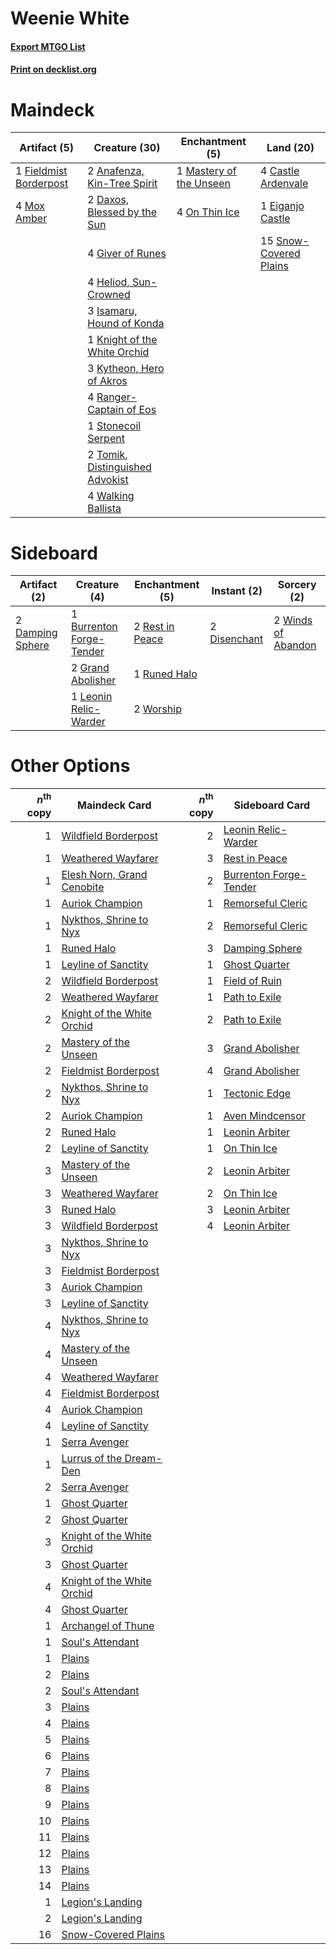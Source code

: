 # Weenie White

#### [Export MTGO List](../collection/Weenie%20White/Weenie%20White.txt)
#### [Print on decklist.org](http://decklist.org/?deckmain=2%09Anafenza,%20Kin-Tree%20Spirit%0A4%09Castle%20Ardenvale%0A2%09Daxos,%20Blessed%20by%20the%20Sun%0A1%09Eiganjo%20Castle%0A1%09Fieldmist%20Borderpost%0A4%09Giver%20of%20Runes%0A4%09Heliod,%20Sun-Crowned%0A3%09Isamaru,%20Hound%20of%20Konda%0A1%09Knight%20of%20the%20White%20Orchid%0A3%09Kytheon,%20Hero%20of%20Akros%0A1%09Mastery%20of%20the%20Unseen%0A4%09Mox%20Amber%0A4%09On%20Thin%20Ice%0A4%09Ranger-Captain%20of%20Eos%0A15%09Snow-Covered%20Plains%0A1%09Stonecoil%20Serpent%0A2%09Tomik,%20Distinguished%20Advokist%0A4%09Walking%20Ballista&deckside=1%09Burrenton%20Forge-Tender%0A2%09Damping%20Sphere%0A2%09Disenchant%0A2%09Grand%20Abolisher%0A1%09Leonin%20Relic-Warder%0A2%09Rest%20in%20Peace%0A1%09Runed%20Halo%0A2%09Winds%20of%20Abandon%0A2%09Worship)
# Maindeck

|                                          Artifact (5)                                           |                                              Creature (30)                                               |                                         Enchantment (5)                                          |                                            Land (20)                                            |
|-------------------------------------------------------------------------------------------------|----------------------------------------------------------------------------------------------------------|--------------------------------------------------------------------------------------------------|-------------------------------------------------------------------------------------------------|
|1 [Fieldmist Borderpost](http://gatherer.wizards.com/Pages/Card/Details.aspx?multiverseid=183005)|2 [Anafenza, Kin-Tree Spirit](http://gatherer.wizards.com/Pages/Card/Details.aspx?multiverseid=394490)    |1 [Mastery of the Unseen](http://gatherer.wizards.com/Pages/Card/Details.aspx?multiverseid=391878)|4 [Castle Ardenvale](http://gatherer.wizards.com/Pages/Card/Details.aspx?multiverseid=473200)    |
|4 [Mox Amber](http://gatherer.wizards.com/Pages/Card/Details.aspx?multiverseid=443112)           |2 [Daxos, Blessed by the Sun](http://gatherer.wizards.com/Pages/Card/Details.aspx?multiverseid=476260)    |4 [On Thin Ice](http://gatherer.wizards.com/Pages/Card/Details.aspx?multiverseid=463969)          |1 [Eiganjo Castle](http://gatherer.wizards.com/Pages/Card/Details.aspx?multiverseid=79205)       |
|                                                                                                 |4 [Giver of Runes](http://gatherer.wizards.com/Pages/Card/Details.aspx?multiverseid=463962)               |                                                                                                  |15 [Snow-Covered Plains](http://gatherer.wizards.com/Pages/Card/Details.aspx?multiverseid=121267)|
|                                                                                                 |4 [Heliod, Sun-Crowned](http://gatherer.wizards.com/Pages/Card/Details.aspx?multiverseid=476269)          |                                                                                                  |                                                                                                 |
|                                                                                                 |3 [Isamaru, Hound of Konda](http://gatherer.wizards.com/Pages/Card/Details.aspx?multiverseid=79217)       |                                                                                                  |                                                                                                 |
|                                                                                                 |1 [Knight of the White Orchid](http://gatherer.wizards.com/Pages/Card/Details.aspx?multiverseid=178094)   |                                                                                                  |                                                                                                 |
|                                                                                                 |3 [Kytheon, Hero of Akros](http://gatherer.wizards.com/Pages/Card/Details.aspx?multiverseid=398428)       |                                                                                                  |                                                                                                 |
|                                                                                                 |4 [Ranger-Captain of Eos](http://gatherer.wizards.com/Pages/Card/Details.aspx?multiverseid=463970)        |                                                                                                  |                                                                                                 |
|                                                                                                 |1 [Stonecoil Serpent](http://gatherer.wizards.com/Pages/Card/Details.aspx?multiverseid=473197)            |                                                                                                  |                                                                                                 |
|                                                                                                 |2 [Tomik, Distinguished Advokist](http://gatherer.wizards.com/Pages/Card/Details.aspx?multiverseid=460961)|                                                                                                  |                                                                                                 |
|                                                                                                 |4 [Walking Ballista](http://gatherer.wizards.com/Pages/Card/Details.aspx?multiverseid=423848)             |                                                                                                  |                                                                                                 |


# Sideboard

|                                       Artifact (2)                                        |                                           Creature (4)                                            |                                     Enchantment (5)                                      |                                    Instant (2)                                     |                                         Sorcery (2)                                         |
|-------------------------------------------------------------------------------------------|---------------------------------------------------------------------------------------------------|------------------------------------------------------------------------------------------|------------------------------------------------------------------------------------|---------------------------------------------------------------------------------------------|
|2 [Damping Sphere](http://gatherer.wizards.com/Pages/Card/Details.aspx?multiverseid=443101)|1 [Burrenton Forge-Tender](http://gatherer.wizards.com/Pages/Card/Details.aspx?multiverseid=438580)|2 [Rest in Peace](http://gatherer.wizards.com/Pages/Card/Details.aspx?multiverseid=442021)|2 [Disenchant](http://gatherer.wizards.com/Pages/Card/Details.aspx?multiverseid=847)|2 [Winds of Abandon](http://gatherer.wizards.com/Pages/Card/Details.aspx?multiverseid=463986)|
|                                                                                           |2 [Grand Abolisher](http://gatherer.wizards.com/Pages/Card/Details.aspx?multiverseid=389538)       |1 [Runed Halo](http://gatherer.wizards.com/Pages/Card/Details.aspx?multiverseid=154005)   |                                                                                    |                                                                                             |
|                                                                                           |1 [Leonin Relic-Warder](http://gatherer.wizards.com/Pages/Card/Details.aspx?multiverseid=432997)   |2 [Worship](http://gatherer.wizards.com/Pages/Card/Details.aspx?multiverseid=25553)       |                                                                                    |                                                                                             |


# Other Options

|*n*<sup>th</sup> copy|                                            Maindeck Card                                            |*n*<sup>th</sup> copy|                                         Sideboard Card                                          |
|--------------------:|-----------------------------------------------------------------------------------------------------|--------------------:|-------------------------------------------------------------------------------------------------|
|                    1|[Wildfield Borderpost](http://gatherer.wizards.com/Pages/Card/Details.aspx?multiverseid=179590)      |                    2|[Leonin Relic-Warder](http://gatherer.wizards.com/Pages/Card/Details.aspx?multiverseid=432997)   |
|                    1|[Weathered Wayfarer](http://gatherer.wizards.com/Pages/Card/Details.aspx?multiverseid=83311)         |                    3|[Rest in Peace](http://gatherer.wizards.com/Pages/Card/Details.aspx?multiverseid=442021)         |
|                    1|[Elesh Norn, Grand Cenobite](http://gatherer.wizards.com/Pages/Card/Details.aspx?multiverseid=438584)|                    2|[Burrenton Forge-Tender](http://gatherer.wizards.com/Pages/Card/Details.aspx?multiverseid=438580)|
|                    1|[Auriok Champion](http://gatherer.wizards.com/Pages/Card/Details.aspx?multiverseid=72921)            |                    1|[Remorseful Cleric](http://gatherer.wizards.com/Pages/Card/Details.aspx?multiverseid=447169)     |
|                    1|[Nykthos, Shrine to Nyx](http://gatherer.wizards.com/Pages/Card/Details.aspx?multiverseid=373713)    |                    2|[Remorseful Cleric](http://gatherer.wizards.com/Pages/Card/Details.aspx?multiverseid=447169)     |
|                    1|[Runed Halo](http://gatherer.wizards.com/Pages/Card/Details.aspx?multiverseid=154005)                |                    3|[Damping Sphere](http://gatherer.wizards.com/Pages/Card/Details.aspx?multiverseid=443101)        |
|                    1|[Leyline of Sanctity](http://gatherer.wizards.com/Pages/Card/Details.aspx?multiverseid=204993)       |                    1|[Ghost Quarter](http://gatherer.wizards.com/Pages/Card/Details.aspx?multiverseid=389534)         |
|                    2|[Wildfield Borderpost](http://gatherer.wizards.com/Pages/Card/Details.aspx?multiverseid=179590)      |                    1|[Field of Ruin](http://gatherer.wizards.com/Pages/Card/Details.aspx?multiverseid=435415)         |
|                    2|[Weathered Wayfarer](http://gatherer.wizards.com/Pages/Card/Details.aspx?multiverseid=83311)         |                    1|[Path to Exile](http://gatherer.wizards.com/Pages/Card/Details.aspx?multiverseid=220511)         |
|                    2|[Knight of the White Orchid](http://gatherer.wizards.com/Pages/Card/Details.aspx?multiverseid=178094)|                    2|[Path to Exile](http://gatherer.wizards.com/Pages/Card/Details.aspx?multiverseid=220511)         |
|                    2|[Mastery of the Unseen](http://gatherer.wizards.com/Pages/Card/Details.aspx?multiverseid=391878)     |                    3|[Grand Abolisher](http://gatherer.wizards.com/Pages/Card/Details.aspx?multiverseid=389538)       |
|                    2|[Fieldmist Borderpost](http://gatherer.wizards.com/Pages/Card/Details.aspx?multiverseid=183005)      |                    4|[Grand Abolisher](http://gatherer.wizards.com/Pages/Card/Details.aspx?multiverseid=389538)       |
|                    2|[Nykthos, Shrine to Nyx](http://gatherer.wizards.com/Pages/Card/Details.aspx?multiverseid=373713)    |                    1|[Tectonic Edge](http://gatherer.wizards.com/Pages/Card/Details.aspx?multiverseid=389711)         |
|                    2|[Auriok Champion](http://gatherer.wizards.com/Pages/Card/Details.aspx?multiverseid=72921)            |                    1|[Aven Mindcensor](http://gatherer.wizards.com/Pages/Card/Details.aspx?multiverseid=426707)       |
|                    2|[Runed Halo](http://gatherer.wizards.com/Pages/Card/Details.aspx?multiverseid=154005)                |                    1|[Leonin Arbiter](http://gatherer.wizards.com/Pages/Card/Details.aspx?multiverseid=432996)        |
|                    2|[Leyline of Sanctity](http://gatherer.wizards.com/Pages/Card/Details.aspx?multiverseid=204993)       |                    1|[On Thin Ice](http://gatherer.wizards.com/Pages/Card/Details.aspx?multiverseid=463969)           |
|                    3|[Mastery of the Unseen](http://gatherer.wizards.com/Pages/Card/Details.aspx?multiverseid=391878)     |                    2|[Leonin Arbiter](http://gatherer.wizards.com/Pages/Card/Details.aspx?multiverseid=432996)        |
|                    3|[Weathered Wayfarer](http://gatherer.wizards.com/Pages/Card/Details.aspx?multiverseid=83311)         |                    2|[On Thin Ice](http://gatherer.wizards.com/Pages/Card/Details.aspx?multiverseid=463969)           |
|                    3|[Runed Halo](http://gatherer.wizards.com/Pages/Card/Details.aspx?multiverseid=154005)                |                    3|[Leonin Arbiter](http://gatherer.wizards.com/Pages/Card/Details.aspx?multiverseid=432996)        |
|                    3|[Wildfield Borderpost](http://gatherer.wizards.com/Pages/Card/Details.aspx?multiverseid=179590)      |                    4|[Leonin Arbiter](http://gatherer.wizards.com/Pages/Card/Details.aspx?multiverseid=432996)        |
|                    3|[Nykthos, Shrine to Nyx](http://gatherer.wizards.com/Pages/Card/Details.aspx?multiverseid=373713)    |                     |                                                                                                 |
|                    3|[Fieldmist Borderpost](http://gatherer.wizards.com/Pages/Card/Details.aspx?multiverseid=183005)      |                     |                                                                                                 |
|                    3|[Auriok Champion](http://gatherer.wizards.com/Pages/Card/Details.aspx?multiverseid=72921)            |                     |                                                                                                 |
|                    3|[Leyline of Sanctity](http://gatherer.wizards.com/Pages/Card/Details.aspx?multiverseid=204993)       |                     |                                                                                                 |
|                    4|[Nykthos, Shrine to Nyx](http://gatherer.wizards.com/Pages/Card/Details.aspx?multiverseid=373713)    |                     |                                                                                                 |
|                    4|[Mastery of the Unseen](http://gatherer.wizards.com/Pages/Card/Details.aspx?multiverseid=391878)     |                     |                                                                                                 |
|                    4|[Weathered Wayfarer](http://gatherer.wizards.com/Pages/Card/Details.aspx?multiverseid=83311)         |                     |                                                                                                 |
|                    4|[Fieldmist Borderpost](http://gatherer.wizards.com/Pages/Card/Details.aspx?multiverseid=183005)      |                     |                                                                                                 |
|                    4|[Auriok Champion](http://gatherer.wizards.com/Pages/Card/Details.aspx?multiverseid=72921)            |                     |                                                                                                 |
|                    4|[Leyline of Sanctity](http://gatherer.wizards.com/Pages/Card/Details.aspx?multiverseid=204993)       |                     |                                                                                                 |
|                    1|[Serra Avenger](http://gatherer.wizards.com/Pages/Card/Details.aspx?multiverseid=288762)             |                     |                                                                                                 |
|                    1|[Lurrus of the Dream-Den](http://gatherer.wizards.com/Pages/Card/Details.aspx?multiverseid=479746)   |                     |                                                                                                 |
|                    2|[Serra Avenger](http://gatherer.wizards.com/Pages/Card/Details.aspx?multiverseid=288762)             |                     |                                                                                                 |
|                    1|[Ghost Quarter](http://gatherer.wizards.com/Pages/Card/Details.aspx?multiverseid=389534)             |                     |                                                                                                 |
|                    2|[Ghost Quarter](http://gatherer.wizards.com/Pages/Card/Details.aspx?multiverseid=389534)             |                     |                                                                                                 |
|                    3|[Knight of the White Orchid](http://gatherer.wizards.com/Pages/Card/Details.aspx?multiverseid=178094)|                     |                                                                                                 |
|                    3|[Ghost Quarter](http://gatherer.wizards.com/Pages/Card/Details.aspx?multiverseid=389534)             |                     |                                                                                                 |
|                    4|[Knight of the White Orchid](http://gatherer.wizards.com/Pages/Card/Details.aspx?multiverseid=178094)|                     |                                                                                                 |
|                    4|[Ghost Quarter](http://gatherer.wizards.com/Pages/Card/Details.aspx?multiverseid=389534)             |                     |                                                                                                 |
|                    1|[Archangel of Thune](http://gatherer.wizards.com/Pages/Card/Details.aspx?multiverseid=438574)        |                     |                                                                                                 |
|                    1|[Soul's Attendant](http://gatherer.wizards.com/Pages/Card/Details.aspx?multiverseid=193499)          |                     |                                                                                                 |
|                    1|[Plains](http://gatherer.wizards.com/Pages/Card/Details.aspx?multiverseid=439856)                    |                     |                                                                                                 |
|                    2|[Plains](http://gatherer.wizards.com/Pages/Card/Details.aspx?multiverseid=439856)                    |                     |                                                                                                 |
|                    2|[Soul's Attendant](http://gatherer.wizards.com/Pages/Card/Details.aspx?multiverseid=193499)          |                     |                                                                                                 |
|                    3|[Plains](http://gatherer.wizards.com/Pages/Card/Details.aspx?multiverseid=439856)                    |                     |                                                                                                 |
|                    4|[Plains](http://gatherer.wizards.com/Pages/Card/Details.aspx?multiverseid=439856)                    |                     |                                                                                                 |
|                    5|[Plains](http://gatherer.wizards.com/Pages/Card/Details.aspx?multiverseid=439856)                    |                     |                                                                                                 |
|                    6|[Plains](http://gatherer.wizards.com/Pages/Card/Details.aspx?multiverseid=439856)                    |                     |                                                                                                 |
|                    7|[Plains](http://gatherer.wizards.com/Pages/Card/Details.aspx?multiverseid=439856)                    |                     |                                                                                                 |
|                    8|[Plains](http://gatherer.wizards.com/Pages/Card/Details.aspx?multiverseid=439856)                    |                     |                                                                                                 |
|                    9|[Plains](http://gatherer.wizards.com/Pages/Card/Details.aspx?multiverseid=439856)                    |                     |                                                                                                 |
|                   10|[Plains](http://gatherer.wizards.com/Pages/Card/Details.aspx?multiverseid=439856)                    |                     |                                                                                                 |
|                   11|[Plains](http://gatherer.wizards.com/Pages/Card/Details.aspx?multiverseid=439856)                    |                     |                                                                                                 |
|                   12|[Plains](http://gatherer.wizards.com/Pages/Card/Details.aspx?multiverseid=439856)                    |                     |                                                                                                 |
|                   13|[Plains](http://gatherer.wizards.com/Pages/Card/Details.aspx?multiverseid=439856)                    |                     |                                                                                                 |
|                   14|[Plains](http://gatherer.wizards.com/Pages/Card/Details.aspx?multiverseid=439856)                    |                     |                                                                                                 |
|                    1|[Legion's Landing](http://gatherer.wizards.com/Pages/Card/Details.aspx?multiverseid=435173)          |                     |                                                                                                 |
|                    2|[Legion's Landing](http://gatherer.wizards.com/Pages/Card/Details.aspx?multiverseid=435173)          |                     |                                                                                                 |
|                   16|[Snow-Covered Plains](http://gatherer.wizards.com/Pages/Card/Details.aspx?multiverseid=121267)       |                     |                                                                                                 |

